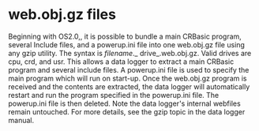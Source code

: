 # web.obj.gz files

Beginning with OS2.0,, it is possible to bundle a main CRBasic program, several Include files, and a powerup.ini file into one web.obj.gz file using any gzip utility. The syntax is _filename_._ drive_.web.obj.gz. Valid drives are cpu, crd, and usr. This allows a data logger to extract a main CRBasic program and several include files. A powerup.ini file is used to specify the main program which will run on start-up. Once the web.obj.gz program is received and the contents are extracted, the data logger will automatically restart and run the program specified in the powerup.ini file. The powerup.ini file is then deleted. Note the data logger's internal webfiles remain untouched. For more details, see the gzip topic in the data logger manual.
